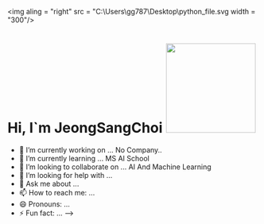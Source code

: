 <img aling = "right" src = "C:\Users\gg787\Desktop\python_file.svg width = "300"/>
<h1>Hi, I`m JeongSangChoi <img src = "C:\Users\gg787\Desktop\jeongsang.jpg" height = "180"></h1>

- 🔭 I’m currently working on ...
No Company..
- 🌱 I’m currently learning ...
MS AI School
- 👯 I’m looking to collaborate on ...
AI And Machine Learning
- 🤔 I’m looking for help with ...
- 💬 Ask me about ...
- 📫 How to reach me: ...
- 😄 Pronouns: ...
- ⚡ Fun fact: ...
-->
